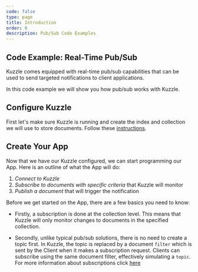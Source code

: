```yaml
---
code: false
type: page
title: Introduction
order: 0
description: Pub/Sub Code Examples
---
```


## Code Example: Real-Time Pub/Sub

Kuzzle comes equipped with real-time pub/sub capabilities that can be used to send targeted notifications to client applications.

In this code example we will show you how pub/sub works with Kuzzle.

## Configure Kuzzle

First let's make sure Kuzzle is running and create the index and collection we will use to store documents. Follow these [instructions](/core/1/guides/getting-started#running-kuzzle).

## Create Your App

Now that we have our Kuzzle configured, we can start programming our App. Here is an outline of what the App will do:

1. _Connect to Kuzzle_
2. _Subscribe to documents with specific criteria_ that Kuzzle will monitor
3. _Publish a document_ that will trigger the notification

Before we get started on the App, there are a few basics you need to know:

- Firstly, a subscription is done at the collection level. This means that Kuzzle will only monitor changes to documents in the specified collection.

- Secondly, unlike typical pub/sub solutions, there is no need to create a topic first. In Kuzzle, the topic is replaced by a document `filter` which is sent by the Client when it makes a subscription request. Clients can subscribe using the same document filter, effectively simulating a `topic`.
  For more information about subscriptions click [here](/core/1/api/controllers/realtime/subscribe)
